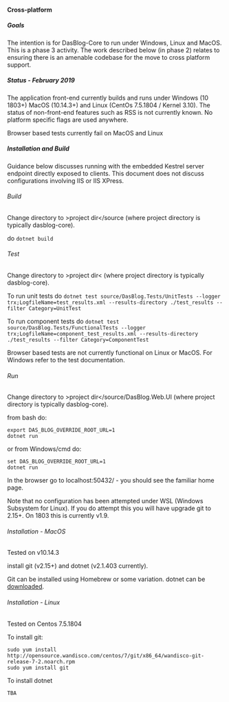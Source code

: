 #### Cross-platform

##### Goals
The intention is for DasBlog-Core to run under Windows, Linux and MacOS.  This is a phase 3 activity.  The work described
below (in phase 2) relates to ensuring there is an amenable codebase for the move to cross platform support.

##### Status - February 2019
The application front-end currently builds and runs under Windows (10 1803+) MacOS (10.14.3+) and Linux (CentOs 7.5.1804 / Kernel 3.10).
The status of non-front-end features such as RSS is not currently known.  No platform specific flags are used anywhere.

Browser based tests currently fail on MacOS and Linux

##### Installation and Build
Guidance below discusses running with the embedded Kestrel server endpoint directly exposed to clients.  This document
does not discuss configurations involving IIS or IIS XPress.

###### Build
Change directory to &gt;project dir&lt;/source (where project directory is typically dasblog-core).

do `dotnet build`

###### Test
Change directory to &gt;project dir&lt; (where project directory is typically dasblog-core).

To run unit tests do `dotnet test source/DasBlog.Tests/UnitTests --logger trx;LogfileName=test_results.xml --results-directory ./test_results --filter Category=UnitTest`

To run component tests do `dotnet test source/DasBlog.Tests/FunctionalTests --logger trx;LogfileName=component_test_results.xml --results-directory ./test_results --filter Category=ComponentTest`

Browser based tests are not currently functional on Linux or MacOS.  For Windows refer to the test documentation.

###### Run
Change directory to &gt;project dir&lt;/source/DasBlog.Web.UI (where project directory is typically dasblog-core).

from bash do:
```
export DAS_BLOG_OVERRIDE_ROOT_URL=1
dotnet run
```
or from Windows/cmd do:
```
set DAS_BLOG_OVERRIDE_ROOT_URL=1
dotnet run
```

In the browser go to localhost:50432/ - you should see the familiar home page.

Note that no configuration has been attempted under WSL (Windows Subsystem for Linux).  If you do attempt this
you will have upgrade git to 2.15+.  On 1803 this is currently v1.9.


###### Installation - MacOS
Tested on v10.14.3

install git (v2.15+) and dotnet (v2.1.403 currently). 

Git can be installed using Homebrew or some variation.  dotnet can be [downloaded](https://www.microsoft.com/net/download/dotnet-core/2.1).

###### Installation - Linux
Tested on Centos 7.5.1804

To install git:
```
sudo yum install http://opensource.wandisco.com/centos/7/git/x86_64/wandisco-git-release-7-2.noarch.rpm
sudo yum install git
```

To install dotnet
```
TBA
```
